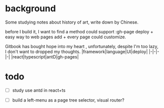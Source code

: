 # background

Some studying notes about history of art, write down by Chinese.

before I build it,  I want to find a method could support :gh-page deploy + easy way to web pages add + every page could customize.

Gitbook has bought hope into my heart , unfortunately, despite I'm too lazy, I don't want to dropped my thoughts.
|framework|language|UI|deploy|
|-|-|-|-|
|react|typescript|antD|gh-pages|

# todo
- [ ] study use antd in react+ts
- [ ] build a left-menu as a page tree selector, visual router?

